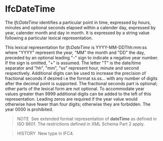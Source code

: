# IfcDateTime

The _IfcDateTime_ identifies a particular point in time, expressed by hours, minutes and optional seconds elapsed within a calender day, expressed by year, calender month and day in month. It is expressed by a string value following a particular lexical representation.

This lexical representation for _IfcDateTime_ is YYYY-MM-DDThh:mm:ss where "YYYY" represent the year, "MM" the month and "DD" the day, preceded by an optional leading "-" sign to indicate a negative year number. If the sign is omitted, "+" is assumed. The letter "T" is the date/time separator and "hh", "mm", "ss" represent hour, minute and second respectively. Additional digits can be used to increase the precision of fractional seconds if desired i.e the format ss.ss... with any number of digits after the decimal point is supported. The fractional seconds part is optional; other parts of the lexical form are not optional. To accommodate year values greater than 9999 additional digits can be added to the left of this representation. Leading zeros are required if the year value would otherwise have fewer than four digits; otherwise they are forbidden. The year 0000 is prohibited.

> NOTE&nbsp; See extended format representation of **dateTime** as defined in ISO&nbsp;8601. The restrictions defined in XML Schema Part 2 apply.

> HISTORY&nbsp; New type in IFC4.

